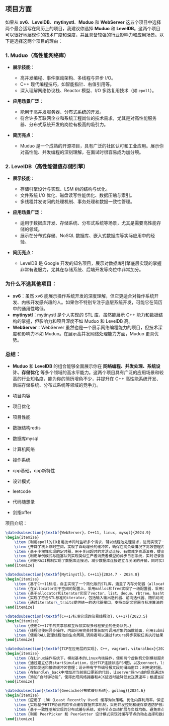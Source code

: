 ## 项目方面

如果从 **xv6**、**LevelDB**、**mytinystl**、**Muduo** 和 **WebServer** 这五个项目中选择两个最合适写在简历上的项目，我建议你选择 **Muduo** 和 **LevelDB**。这两个项目可以很好地展现你的技术广度和深度，并且具备较强的行业影响力和应用场景。以下是选择这两个项目的理由：

### **1. Muduo**（高性能网络库）
- **展示技能**：
  - 高并发编程、事件驱动架构、多线程与异步 I/O。
  - C++ 现代编程技巧，如智能指针、右值引用等。
  - 深入理解网络协议栈、Reactor 模型、I/O 多路复用技术（如 `epoll`）。
- **应用场景广泛**：
  - 能用于高并发服务器、分布式系统的开发。
  - 符合许多互联网企业和系统工程岗位的技术需求，尤其是对高性能服务器、分布式系统开发的岗位有极高的吸引力。
  
- **简历亮点**：
  - Muduo 是一个成熟的开源项目，具有广泛的社区认可和工业应用。展示你对高性能、并发编程的深刻理解，在面试时很容易成为加分项。

### **2. LevelDB**（高性能键值存储引擎）
- **展示技能**：
  - 存储引擎设计与实现、LSM 树的结构与优化。
  - 文件系统 I/O 优化、磁盘读写性能优化、数据压缩与索引。
  - 多线程并发访问的处理机制、事务处理和数据一致性管理。
- **应用场景广泛**：
  - 适用于数据库开发、存储系统、分布式系统等场景，尤其是需要高性能存储的领域。
  - 展示在分布式存储、NoSQL 数据库、嵌入式数据库等实际应用中的经验。
  
- **简历亮点**：
  - LevelDB 是 Google 开发的知名项目，展示对数据库引擎底层实现的掌握非常有说服力，尤其在存储系统、后端开发等岗位中非常加分。

### **为什么不选其他项目**：
- **xv6**：虽然 xv6 能展示操作系统开发的深度理解，但它更适合对操作系统开发、内核开发感兴趣的人。如果你不特别专注于底层系统开发，可能它在简历中的通用性略低。
- **mytinystl**：mytinystl 是个人实现的 STL 库，虽然能展示 C++ 能力和数据结构的掌握，但影响力和项目深度不如 Muduo 和 LevelDB 高。
- **WebServer**：WebServer 虽然也是一个展示网络编程能力的项目，但技术深度和影响力不如 Muduo。在展示高并发网络处理能力方面，Muduo 更具优势。

### **总结**：
- **Muduo** 和 **LevelDB** 的组合能够全面展示你在 **网络编程、并发处理、系统设计、存储优化** 等多个领域的高水平能力。这两个项目具有广泛的应用场景和较高的行业知名度，能为你的简历增色不少，并提升在 C++ 高性能系统开发、后端存储系统、分布式系统等领域的竞争力。



- 项目内容
- 项目优化
- 项目性能



- 数据结构redis
- 数据库mysql
- 计算机网络
- 操作系统
- cpp基础，cpp新特性
- 设计模式



- leetcode
- 代码随想录
- 剑指offer



项目介绍：

```latex
\datedsubsection{\textbf{WebServer}，C++11, linux, mysql}{2024.9}
\begin{itemize}
    \item {利用epoll的IO复用技术同时监听多个请求，辅以线程池处理请求，进而实现了一个多线程的Reactor高并发模型。}
    \item {开辟了栈上临时空间，实现了自动增长的缓冲区，确保在高负载情况下高效管理内存。}
    \item {基于小根堆实现的定时器，用于关闭超时的非活动连接，有效减少资源浪费，提高了服务器的整体性能和稳定性。}
    \item {利用单例模式与阻塞队列实现类似生产者消费者模型的异步日志系统，实时记录服务器运行状态，保证日志数据的线程安全和高效写入。}
    \item {利用RAII机制实现了数据库连接池，减少数据库连接建立与关闭的开销，同时实现了用户注册登录功能。}
\end{itemize}
```



```latex
\datedsubsection{\textbf{Mytinystl}，C++11}{2024.7 - 2024.8}
\begin{itemize}
    \item {基于C++11标准，自主实现了一个简化版的STL库，涵盖了内存分配器（allocator）、迭代器（iterator）、以及容器（container）三个核心模块，深入理解了标准库的设计思想与实现细节。}
    \item {在allocator对于空间的配置上，采用malloc和free实现了一级配置器，采用内存池和freelist机制实现了二级配置器用以处理小块内存分配。}
    \item {基于allocator和iterator实现了vector、list、deque、rbtree、hashtable 容器，并在此之上实现了 stack、queue、set、multiset、hashset等高级数据结构。项目中利用了完美转发、移动语义等技术，优化了性能。}
    \item {实现了符合STL标准的iterator，包括输入输出迭代器、前向迭代器、随机访问迭代器等，支持容器的遍历和算法操作。}
    \item {通过iterator\_traits提供统一的迭代器接口，支持自定义容器与标准算法的无缝衔接，也同时使用C++11的constexpr和decltype等新特性，提升迭代器的泛型编程能力与性能。}
\end{itemize}
```



```latex
\datedsubsection{\textbf{C++17标准实现的简易线程池}，C++17}{2023.5}
\begin{itemize}
    \item {使用C++17中的共享锁和互斥锁实现多线程安全的任务队列。}
    \item {线程池使用异步操作，内部利用完美转发获取可调用对象的函数前面，利用submit函数通过function和packaged将任务封装，提交到线程池运行。}
    \item {使用RALL管理线程池的生命周期,调用者可以通过future异步获取任务执行结果，允许用户灵活提交各种类型的任务。}
\end{itemize}
```



```latex
\datedsubsection{\textbf{TCP在应用层的实现}，C++, vagrant，vituralbox}{2024.9}
\begin{itemize}
    \item {在Linux操作系统下，模拟基本的Linux内核操作，使用两个虚拟机分别模拟服务端和客户端。实现连接管理，可靠数据传输，流量控制，拥塞控制等基本功能，构建基本的TCP。}
    \item {通过建立仿真startSimulation，设计TCP连接状态FSM图，以及connect，listen，accept函数，实现TCP的“三次握手”和“四次挥手”。}
    \item {增加发送和接收缓冲区管理；设计带有字节编号报文段的滑动窗口；利用定时器，线程函数实现超时重传机制，共同达到数据的可靠传输。}
    \item {在handle\_back中增加对当前窗口更新的代码，让server将rwnd的信息通过ACK稍带给Client，client通过比较当前swnd和对方rwnd控制包裹发送，以此实现流量控制的功能。}
    \item {添加“自时钟功能”，使得出现网络拥塞和ACK延迟时能降低发送源速率；根据当前窗口rwnd和swnd更新窗口大小，判断数据发送情况，让窗口大小可以控制信源的发送速率，实现拥塞控制中的慢启动，拥塞避免和快速恢复三个算法。}
\end{itemize}
```



```latex
\datedsubsection{\textbf{Geecache分布式缓存系统}，golang}{2024.6}
\begin{itemize}
    \item {应用了 LRU（Least Recently Used）缓存淘汰策略，优化内存利用率，保证热点数据的高效存储与访问。}
    \item {实现基于HTTP协议的跨节点缓存数据共享机制，采用并发控制和缓存穿透防护技术，确保高并发场景下的数据一致性。}    
    \item {基于一致性哈希实现的分布式缓存系统，支持节点自动扩展与负载均衡，避免单点故障。}
    \item {利用 PeerPicker 和 PeerGetter 设计模式实现对缓存节点的动态选择和数据获取，有效提升分布式环境下的数据访问效率。}
\end{itemize}
```

